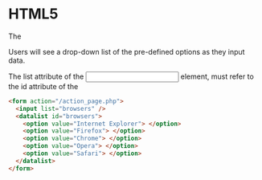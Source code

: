 # HTML5 <datalist> Element

The <datalist> element specifies a list of pre-defined options for an <input> element.

Users will see a drop-down list of the pre-defined options as they input data.

The list attribute of the <input> element, must refer to the id attribute of the <datalist> element.

```html
<form action="/action_page.php">
  <input list="browsers" />
  <datalist id="browsers">
    <option value="Internet Explorer"> </option>
    <option value="Firefox"> </option>
    <option value="Chrome"> </option>
    <option value="Opera"> </option>
    <option value="Safari"> </option>
  </datalist>
</form>
```
